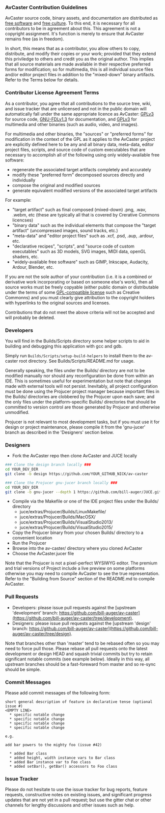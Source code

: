 ### AvCaster Contribution Guidelines

AvCaster source code, binary assets, and documentation are distributed as [free software](https://www.gnu.org/philosophy/free-sw.html) and [free culture](http://freedomdefined.org/Definition).  To this end, it is necessary for all contributors to be in agreement about this.  This agreement is not a copyright assignment.  It's function is merely to ensure that AvCaster remains free (as in freedom).

In short, this means that as a contributor, you allow others to copy, distribute, and modify their copies or your work; provided that they extend this priviledge to others and credit you as the original author.  This implies that all source materials are made available in their respective preferred forms for modification; so for multimedia, this is all individual source files and/or editor project files in addition to the "mixed-down" binary artifacts.  Refer to the Terms below for details.


### Contributor License Agreement Terms
As a contributor, you agree that all contributions to the source tree, wiki, and issue tracker that are unlicensed and not in the public domain will automatically fall under the same appropriate licence as AvCaster: [GPLv3](COPYING.md) for source code, [GNU-FDLv1.3](Documentation/README.md) for documentation, and [GPLv3](Assets/README.md) for multimedia and other binaries (such as audio, video, and images).

For multimedia and other binaries, the "sources" or "preferred forms" for modification in the context of the GPL as it applies to the AvCaster project are explicitly defined here to be any and all binary data, meta-data, editor project files, scripts, and source code of custom executables that are necessary to accomplish all of the following using only widely-available free software:
* regenerate the associated target artifacts completely and accurately
* modify these "preferred form" decomposed sources directly and individually
* compose the original and modified sources
* generate equivalent modified versions of the associated target artifacts

For example:
* "target artifact" such as final composed (mixed-down) .png, .wav, .webm, etc (these are typically all that is covered by Crerative Commons licencses)
* "binary data" such as the individual elements that compose the "target artifact" (uncompressed images, sound tracks, etc.)
* "meta-data" and "editor project files" such as .xcf, .psd, .aup, .ardour, etc.
* "declarative recipes", "scripts", and "source code of custom executables" such as 3D models, SVG images, MIDI data, openGL shaders, etc.
* "widely-available free software" such as GIMP, Inkscape, Audacity, Ardour, Blender, etc.

If you are not the sole author of your contribution (i.e. it is a combined or derivative work incorporating or based on someone else's work), then all source works must be freely copyable (either public domain or distributable under the terms of some [GPL-compatible license](https://www.gnu.org/licenses/license-list.html#GPLCompatibleLicenses) such as Creative Commonns) and you must clearly give attribution to the copyright holders with hyperlinks to the original sources and licenses.

Contributions that do not meet the above criteria will not be accepted and will probably be deleted.


### Developers

You will find in the Builds/Scripts directory some helper scripts to aid in building and debugging this application with gcc and gdb.

Simply run ```Builds/Scripts/setup-build-helpers``` to install them to the av-caster root directory. See Builds/Scripts/README.md for usage.

Generally speaking, the files under the Builds/ directory are not to be modified manually nor should any reconfiguration be done from within an IDE.  This is sometimes useful for experimentation but note that changes made with external tools will not persist.  Inevitably, all project configuration must be done using the Projucer project manager because important files in the Builds/ directories are clobbered by the Projucer upon each save; and the only files under the platform-specific Builds/ directories that should be committed to version control are those generated by Projucer and otherwise unmodified.

Projucer is not relevant to most development tasks, but if you must use it for design or project maintenance, please compile it from the 'gnu-jucer' branch as described in the 'Designers' section below.


### Designers

* Fork the AvCaster repo then clone AvCaster and JUCE locally

```bash
### Clone the design branch locally ###
cd YOUR_DEV_DIR
git clone -b design https://github.com/YOUR_GITHUB_NICK/av-caster

### Clone the Projucer gnu-jucer branch locally ###
cd YOUR_DEV_DIR
git clone -b gnu-jucer --depth 1 https://github.com/bill-auger/JUCE.git juce
```

* Compile via the Makefile or one of the IDE project files under the Builds/ directory
  * juce/extras/Projucer/Builds/LinuxMakefile/
  * juce/extras/Projucer/Builds/MacOSX/
  * juce/extras/Projucer/Builds/VisualStudio2013/
  * juce/extras/Projucer/Builds/VisualStudio2015/
* Copy the Projucer binary from your chosen Builds/ directory to a convenient location
* Run the Projucer
* Browse into the av-caster/ directory where you cloned AvCaster
* Choose the AvCaster.jucer file

Note that the Projucer is not a pixel-perfect WYSIWYG editor.  The premium and trial versions of Project include a live preview on some platforms otherwise you may need to compile AvCaster to see the true representation.  Refer to the "Building from Source" section of the README.md to compile AvCaster.


### Pull Requests

* Developers: please issue pull requests against the [upstream 'development' branch: https://github.com/bill-auger/av-caster](https://github.com/bill-auger/av-caster/tree/development).
* Designers: please issue pull requests against the [upstream 'design' branch: https://github.com/bill-auger/av-caster](https://github.com/bill-auger/av-caster/tree/design).

Note that branches other than 'master' tend to be rebased often so you may need to force pull those.  Please rebase all pull requests onto the latest development or design HEAD and squash trivial commits but try to retain significant notable commits (see example below).  Ideally in this way, all upstream branches should be a fast-foreward from master and so re-sync should be simple.


### Commit Messages

Please add commit messages of the following form:
```
short general description of feature in declarative tense (optional issue #)
<EMPTY LINE>
  * specific notable change
  * specific notable change
  * specific notable change
  * specific notable change

e.g.

add bar powers to the mighty foo (issue #42)

  * added Bar class
  * added height, width instance vars to Bar class
  * added Bar instance var to Foo class
  * added setBar(), getBar() accessors to Foo class
```


### Issue Tracker

Please do not hesitate to use the issue tracker for bug reports, feature requests, constructive notes on existing issues, and significant progress updates that are not yet in a pull request; but use the gitter chat or other channels for lengthy discussions and other issues such as help.
